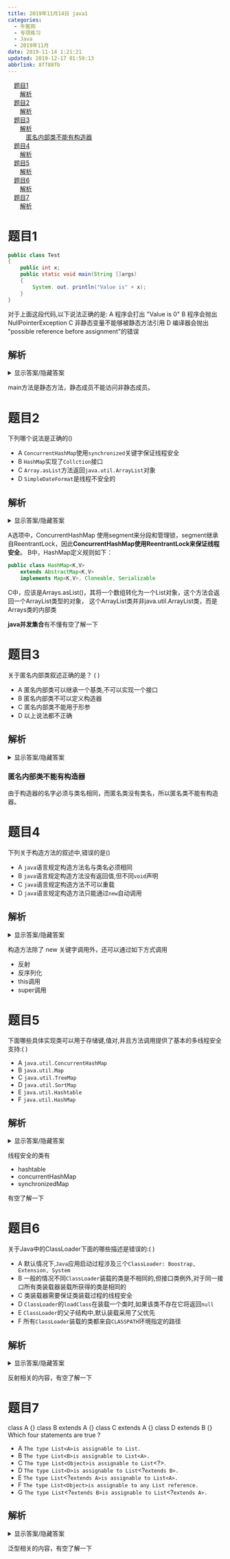 ```yaml
---
title: 2019年11月14日 java1
categories: 
  - 牛客网
  - 专项练习
  - Java
  - 2019年11月
date: 2019-11-14 1:21:21
updated: 2019-12-17 01:59:13
abbrlink: 8ff88fb
---
```

<div id='my_toc'><a href="/exam/8ff88fb/#题目1" class="header_1">题目1</a>&nbsp;<br><a href="/exam/8ff88fb/#解析" class="header_2">解析</a>&nbsp;<br><a href="/exam/8ff88fb/#题目2" class="header_1">题目2</a>&nbsp;<br><a href="/exam/8ff88fb/#解析" class="header_2">解析</a>&nbsp;<br><a href="/exam/8ff88fb/#题目3" class="header_1">题目3</a>&nbsp;<br><a href="/exam/8ff88fb/#解析" class="header_2">解析</a>&nbsp;<br><a href="/exam/8ff88fb/#匿名内部类不能有构造器" class="header_3">匿名内部类不能有构造器</a>&nbsp;<br><a href="/exam/8ff88fb/#题目4" class="header_1">题目4</a>&nbsp;<br><a href="/exam/8ff88fb/#解析" class="header_2">解析</a>&nbsp;<br><a href="/exam/8ff88fb/#题目5" class="header_1">题目5</a>&nbsp;<br><a href="/exam/8ff88fb/#解析" class="header_2">解析</a>&nbsp;<br><a href="/exam/8ff88fb/#题目6" class="header_1">题目6</a>&nbsp;<br><a href="/exam/8ff88fb/#解析" class="header_2">解析</a>&nbsp;<br><a href="/exam/8ff88fb/#题目7" class="header_1">题目7</a>&nbsp;<br><a href="/exam/8ff88fb/#解析" class="header_2">解析</a>&nbsp;<br></div>
<style>.header_1{margin-left: 1em;}.header_2{margin-left: 2em;}.header_3{margin-left: 3em;}.header_4{margin-left: 4em;}.header_5{margin-left: 5em;}.header_6{margin-left: 6em;}</style>
<!--more-->
<script>if (navigator.platform.search('arm')==-1){document.getElementById('my_toc').style.display = 'none';}var e,p = document.getElementsByTagName('p');while (p.length>0) {e = p[0];e.parentElement.removeChild(e);}</script>

<!--end-->
# 题目1
```java
public class Test
{
    public int x;
    public static void main(String []args)
    {
        System. out. println("Value is" + x);
    }
}
```
对于上面这段代码,以下说法正确的是:
A 程序会打出 "Value is 0"
B 程序会抛出 NullPointerException
C 非静态变量不能够被静态方法引用
D 编译器会抛出 "possible reference before assignment"的错误

## 解析
<details><summary>显示答案/隐藏答案</summary>正确答案: C</details>

main方法是静态方法，静态成员不能访问非静态成员。

# 题目2
下列哪个说法是正确的()
- A `ConcurrentHashMap`使用`synchronized`关键字保证线程安全
- B `HashMap`实现了`Collction`接口
- C `Array.asList`方法返回`java.util.ArrayList`对象
- D `SimpleDateFormat`是线程不安全的

## 解析
<details><summary>显示答案/隐藏答案</summary>正确答案: D</details>

A选项中，ConcurrentHashMap
使用segment来分段和管理锁，segment继承自ReentrantLock，因此**ConcurrentHashMap使用ReentrantLock来保证线程安全**。
B中，HashMap定义规则如下：
```java
public class HashMap<K,V>
    extends AbstractMap<K,V>
    implements Map<K,V>, Cloneable, Serializable
```
C中，应该是Arrays.asList()，其将一个数组转化为一个List对象，这个方法会返回一个ArrayList类型的对象，
这个ArrayList类并非java.util.ArrayList类，而是Arrays类的内部类

**java并发集合**有不懂有空了解一下

# 题目3
关于匿名内部类叙述正确的是？ ( )
- A 匿名内部类可以继承一个基类,不可以实现一个接口
- B 匿名内部类不可以定义构造器
- C 匿名内部类不能用于形参
- D 以上说法都不正确

## 解析
<details><summary>显示答案/隐藏答案</summary>正确答案: B</details>

### 匿名内部类不能有构造器
由于构造器的名字必须与类名相同，而匿名类没有类名，所以匿名类不能有构造器。

# 题目4
下列关于构造方法的叙述中,错误的是()

- A `java`语言规定构造方法名与类名必须相同
- B `java`语言规定构造方法没有返回值,但不同`void`声明
- C `java`语言规定构造方法不可以重载
- D `java`语言规定构造方法只能通过`new`自动调用

## 解析
<details><summary>显示答案/隐藏答案</summary>正确答案: CD</details>

构造方法除了 new 关键字调用外，还可以通过如下方式调用
- 反射
- 反序列化
- this调用
- super调用


# 题目5
下面哪些具体实现类可以用于存储键,值对,并且方法调用提供了基本的多线程安全支持:(  )
- A `java.util.ConcurrentHashMap`
- B `java.util.Map`
- C `java.util.TreeMap`
- D `java.util.SortMap`
- E `java.util.Hashtable`
- F `java.util.HashMap`

## 解析
<details><summary>显示答案/隐藏答案</summary>正确答案: AE</details>

线程安全的类有
- hashtable
- concurrentHashMap 
- synchronizedMap

有空了解一下


# 题目6
关于Java中的ClassLoader下面的哪些描述是错误的:(    )
- A 默认情况下,`Java`应用启动过程涉及三个`ClassLoader: Boostrap, Extension, System`
- B 一般的情况不同`ClassLoader`装载的类是不相同的,但接口类例外,对于同一接口所有类装载器装载所获得的类是相同的
- C 类装载器需要保证类装载过程的线程安全
- D `ClassLoader`的`loadClass`在装载一个类时,如果该类不存在它将返回`null`
- E `ClassLoader`的父子结构中,默认装载采用了父优先
- F 所有`ClassLoader`装载的类都来自`CLASSPATH`环境指定的路径

## 解析
<details><summary>显示答案/隐藏答案</summary>正确答案: BDF</details>

反射相关的内容，有空了解一下

# 题目7
class A {}
class B extends A {}
class C extends A {}
class D extends B {}
Which four statements are true ?
- A `The type List<A>is assignable to List.`
- B `The type List<B>is assignable to List<A>.`
- C `The type List<Object>is assignable to List`<?>.
- D `The type List<D>is assignable to List`<?`extends B>.`
- E `The type List`<?`extends A>is assignable to List<A>.`
- F `The type List<Object>is assignable to any List reference.`
- G `The type List`<?`extends B>is assignable to List`<?`extends A>.`

## 解析
<details><summary>显示答案/隐藏答案</summary>正确答案: ACDG</details>

泛型相关的内容，有空了解一下

